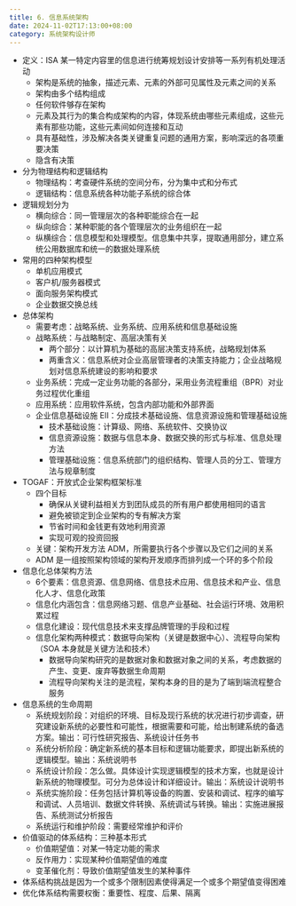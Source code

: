 ```yaml
---
title: 6. 信息系统架构
date: 2024-11-02T17:13:00+08:00
category: 系统架构设计师
---
```


- 定义：ISA 某一特定内容里的信息进行统筹规划设计安排等一系列有机处理活动
  - 架构是系统的抽象，描述元素、元素的外部可见属性及元素之间的关系
  - 架构由多个结构组成
  - 任何软件够存在架构
  - 元素及其行为的集合构成架构的内容，体现系统由哪些元素组成，这些元素有那些功能，这些元素间如何连接和互动
  - 具有基础性，涉及解决各类关键重复问题的通用方案，影响深远的各项重要决策
  - 隐含有决策
- 分为物理结构和逻辑结构
  - 物理结构：考查硬件系统的空间分布，分为集中式和分布式
  - 逻辑结构：信息系统各种功能子系统的综合体
- 逻辑规划分为
  - 横向综合：同一管理层次的各种职能综合在一起
  - 纵向综合：某种职能的各个管理层次的业务组织在一起
  - 纵横综合：信息模型和处理模型。信息集中共享，提取通用部分，建立系统公用数据库和统一的数据处理系统
- 常用的四种架构模型
  - 单机应用模式
  - 客户机/服务器模式
  - 面向服务架构模式
  - 企业数据交换总线
- 总体架构
  - 需要考虑：战略系统、业务系统、应用系统和信息基础设施
  - 战略系统：与战略制定、高层决策有关
    - 两个部分：以计算机为基础的高层决策支持系统，战略规划体系
    - 两重含义：信息系统对企业高层管理者的决策支持能力；企业战略规划对信息系统建设的影响和要求
  - 业务系统：完成一定业务功能的各部分，采用业务流程重组（BPR）对业务过程优化重组
  - 应用系统：应用软件系统，包含内部功能和外部界面
  - 企业信息基础设施 EII：分成技术基础设施、信息资源设施和管理基础设施
    - 技术基础设施：计算级、网络、系统软件、交换协议
    - 信息资源设施：数据与信息本身、数据交换的形式与标准、信息处理方法
    - 管理基础设施：信息系统部门的组织结构、管理人员的分工、管理方法与规章制度
- TOGAF：开放式企业架构框架标准
  - 四个目标
    - 确保从关键利益相关方到团队成员的所有用户都使用相同的语言
    - 避免被锁定到企业架构的专有解决方案
    - 节省时间和金钱更有效地利用资源
    - 实现可观的投资回报
  - 关键：架构开发方法 ADM，所需要执行各个步骤以及它们之间的关系
  - ADM 是一组按照架构领域的架构开发顺序而排列成一个环的多个阶段
- 信息化总体架构方法
  - 6个要素：信息资源、信息网络、信息技术应用、信息技术和产业、信息化人才、信息化政策
  - 信息化内涵包含：信息网络习题、信息产业基础、社会运行环境、效用积累过程
  - 信息化建设：现代信息技术来支撑品牌管理的手段和过程
  - 信息化架构两种模式：数据导向架构（关键是数据中心）、流程导向架构（SOA 本身就是关键方法和技术）
    - 数据导向架构研究的是数据对象和数据对象之间的关系，考虑数据的产生、变更、废弃等数据生命周期
    - 流程导向架构关注的是流程，架构本身的目的是为了端到端流程整合服务
- 信息系统的生命周期
  - 系统规划阶段：对组织的环境、目标及现行系统的状况进行初步调查，研究建设新系统的必要性和可能性，根据需要和可能，给出制建系统的备选方案。输出：可行性研究报告、系统设计任务书
  - 系统分析阶段：确定新系统的基本目标和逻辑功能要求，即提出新系统的逻辑模型。输出：系统说明书
  - 系统设计阶段：怎么做。具体设计实现逻辑模型的技术方案，也就是设计新系统的物理模型。可分为总体设计和详细设计。输出：系统设计说明书
  - 系统实施阶段：任务包括计算机等设备的购置、安装和调试、程序的编写和调试、人员培训、数据文件转换、系统调试与转换。输出：实施进展报告、系统测试分析报告
  - 系统运行和维护阶段：需要经常维护和评价
- 价值驱动的体系结构：三种基本形式
  - 价值期望值：对某一特定功能的需求
  - 反作用力：实现某种价值期望值的难度
  - 变革催化剂：导致价值期望值发生的某种事件
- 体系结构挑战是因为一个或多个限制因素使得满足一个或多个期望值变得困难
- 优化体系结构需要权衡：重要性、程度、后果、隔离
